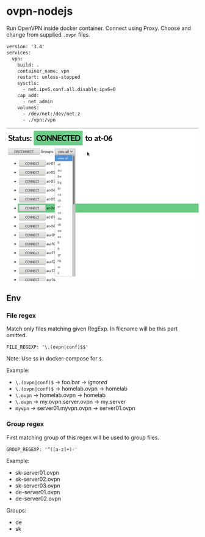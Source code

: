 # ovpn-nodejs

Run OpenVPN inside docker container. Connect using Proxy. Choose and change from supplied `.ovpn` files.

```
version: '3.4'
services:
  vpn:
    build: .
    container_name: vpn
    restart: unless-stopped
    sysctls:
      - net.ipv6.conf.all.disable_ipv6=0
    cap_add:
      - net_admin
    volumes:
      - /dev/net:/dev/net:z
      - ./vpn:/vpn
```

![screenshot](screenshot.png)

## Env

### File regex

Match only files matching given RegExp. In filename will be this part omitted.

```
FILE_REGEXP: '\.(ovpn|conf)$$'
```
Note: Use `$$` in docker-compose for `$`.

Example:

* `\.(ovpn|conf)$` -> foo.bar -> *ignored*
* `\.(ovpn|conf)$` -> homelab.ovpn -> homelab
* `\.ovpn` -> homelab.ovpn -> homelab
* `\.ovpn` -> my.ovpn.server.ovpn -> my.server
* `myvpn` -> server01.myvpn.ovpn -> server01.ovpn

### Group regex

First matching group of this regex will be used to group files.

```
GROUP_REGEXP: '^([a-z]+)-'
```

Example:

* sk-server01.ovpn
* sk-server02.ovpn
* sk-server03.ovpn
* de-server01.ovpn
* de-server02.ovpn

Groups:

* de
* sk

